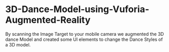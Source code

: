 # 3D-Dance-Model-using-Vuforia-Augmented-Reality
By scanning the Image Target to your mobile camera we augmented the 3D dance Model and created some UI elements to change the Dance Styles of a 3D model.
